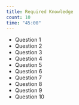 ```yaml
---
title: Required Knowledge
count: 10
time: "45:00"
---
```


- Question 1
- Question 2
- Question 3
- Question 4
- Question 5
- Question 6
- Question 7
- Question 8
- Question 9
- Question 10